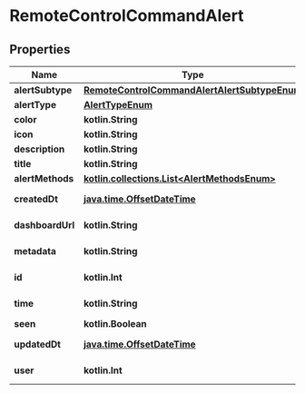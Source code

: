 
# RemoteControlCommandAlert

## Properties
Name | Type | Description | Notes
------------ | ------------- | ------------- | -------------
**alertSubtype** | [**RemoteControlCommandAlertAlertSubtypeEnum**](RemoteControlCommandAlertAlertSubtypeEnum.md) |  | 
**alertType** | [**AlertTypeEnum**](AlertTypeEnum.md) |  | 
**color** | **kotlin.String** |  | 
**icon** | **kotlin.String** |  | 
**description** | **kotlin.String** |  | 
**title** | **kotlin.String** |  | 
**alertMethods** | [**kotlin.collections.List&lt;AlertMethodsEnum&gt;**](AlertMethodsEnum.md) |  |  [optional]
**createdDt** | [**java.time.OffsetDateTime**](java.time.OffsetDateTime.md) |  |  [optional] [readonly]
**dashboardUrl** | **kotlin.String** |  |  [optional] [readonly]
**metadata** | **kotlin.String** |  |  [optional] [readonly]
**id** | **kotlin.Int** |  |  [optional] [readonly]
**time** | **kotlin.String** |  |  [optional] [readonly]
**seen** | **kotlin.Boolean** |  |  [optional]
**updatedDt** | [**java.time.OffsetDateTime**](java.time.OffsetDateTime.md) |  |  [optional] [readonly]
**user** | **kotlin.Int** |  |  [optional] [readonly]



